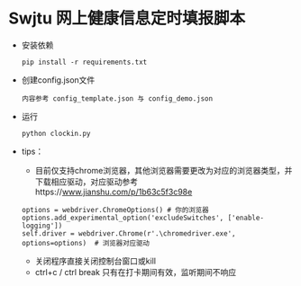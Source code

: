 # Swjtu 网上健康信息定时填报脚本
- 安装依赖  

    ```
    pip install -r requirements.txt
    ```

- 创建config.json文件

    ```
    内容参考 config_template.json 与 config_demo.json
    ```

- 运行  

    ```
    python clockin.py
    ```

- tips：
    - 目前仅支持chrome浏览器，其他浏览器需要更改为对应的浏览器类型，并下载相应驱动，对应驱动参考https://www.jianshu.com/p/1b63c5f3c98e
    ```
    options = webdriver.ChromeOptions() # 你的浏览器
    options.add_experimental_option('excludeSwitches', ['enable-logging'])
    self.driver = webdriver.Chrome(r'.\chromedriver.exe', options=options)  # 浏览器对应驱动
    ```
    - 关闭程序直接关闭控制台窗口或kill
    - ctrl+c / ctrl break 只有在打卡期间有效，监听期间不响应
